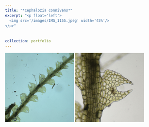 ```yaml
---
title: "*Cephalozia connivens*"
excerpt: "<p float='left'>
  <img src='/images/IMG_1155.jpeg' width='45%'/>
</p>"


collection: portfolio
---
```


<p float="left">
  <img align="top" src="/images/IMG_1155.jpeg" width="45%"> 
  <img align="top" src="/images/IMG_1156.jpeg" width="45%"/>
</p>
